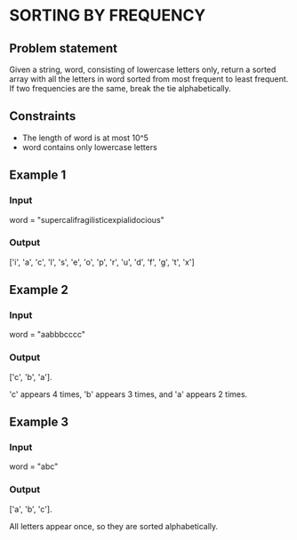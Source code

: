 # SORTING BY FREQUENCY

## Problem statement

Given a string, word, consisting of lowercase letters only, return a sorted array with all the letters in word sorted
from most frequent to least frequent. If two frequencies are the same, break the tie alphabetically.

## Constraints

- The length of word is at most 10^5
- word contains only lowercase letters

## Example 1

### Input

word = "supercalifragilisticexpialidocious"

### Output

['i', 'a', 'c', 'l', 's', 'e', 'o', 'p', 'r', 'u', 'd', 'f', 'g', 't',
'x']

## Example 2

### Input

word = "aabbbcccc"

### Output

['c', 'b', 'a'].

'c' appears 4 times, 'b' appears 3 times, and 'a'
appears 2 times.

## Example 3

### Input

word = "abc"

### Output

['a', 'b', 'c'].

All letters appear once, so they are sorted
alphabetically.
